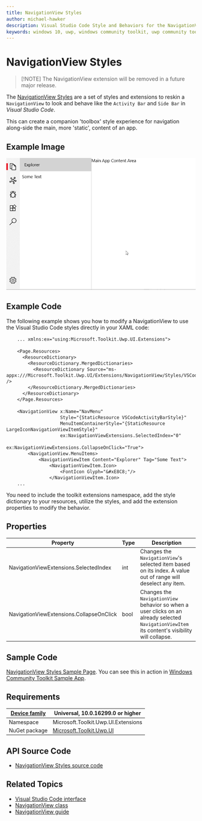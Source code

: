 ```yaml
---
title: NavigationView Styles
author: michael-hawker
description: Visual Studio Code Style and Behaviors for the NavigationView control.
keywords: windows 10, uwp, windows community toolkit, uwp community toolkit, uwp toolkit, NavigationView, VSCode, Visual Studio Code
---
```


# NavigationView Styles

> [!NOTE] The NavigationView extension will be removed in a future major release.

<!-- Describe your control -->
The [NavigationView Styles](https://docs.microsoft.com/en-us/windows/uwpcommunitytoolkit/extensions/navigationview) are a set of styles and extensions to reskin a `NavigationView` to look and behave like the `Activity Bar` and `Side Bar` in *Visual Studio Code*.

This can create a companion 'toolbox' style experience for navigation along-side the main, more 'static', content of an app.

## Example Image

![NavigationView Style animation](../resources/images/Styles-NavigationView.gif "NavigationView Style")

## Example Code

The following example shows you how to modify a NavigationView to use the Visual Studio Code styles directly in your XAML code:

```xaml
    ... xmlns:ex="using:Microsoft.Toolkit.Uwp.UI.Extensions">
  
    <Page.Resources>
      <ResourceDictionary>
        <ResourceDictionary.MergedDictionaries>
          <ResourceDictionary Source="ms-appx:///Microsoft.Toolkit.Uwp.UI/Extensions/NavigationView/Styles/VSCodeActivityBarStyle.xaml" />
        </ResourceDictionary.MergedDictionaries>
      </ResourceDictionary>
    </Page.Resources>

    <NavigationView x:Name="NavMenu"
                    Style="{StaticResource VSCodeActivityBarStyle}"
                    MenuItemContainerStyle="{StaticResource LargeIconNavigationViewItemStyle}"
                    ex:NavigationViewExtensions.SelectedIndex="0"
                    ex:NavigationViewExtensions.CollapseOnClick="True">
        <NavigationView.MenuItems>
            <NavigationViewItem Content="Explorer" Tag="Some Text">
                <NavigationViewItem.Icon>
                    <FontIcon Glyph="&#xE8C8;"/>
                </NavigationViewItem.Icon>
    ...

```

You need to include the toolkit extensions namespace, add the style dictionary to your resources, utilize the styles, and add the extension properties to modify the behavior.

## Properties

| Property | Type | Description |
| -- | -- | -- |
| NavigationViewExtensions.SelectedIndex | int | Changes the `NavigationView`'s selected item based on its index.  A value out of range will deselect any item. |
| NavigationViewExtensions.CollapseOnClick | bool | Changes the `NavigationView` behavior so when a user clicks on an already selected `NavigationViewItem` its content's visibility will collapse. |

## Sample Code

[NavigationView Styles Sample Page](https://github.com/Microsoft/WindowsCommunityToolkit//tree/master/Microsoft.Toolkit.Uwp.SampleApp/SamplePages/NavigationViewStyles). You can see this in action in [Windows Community Toolkit Sample App](https://www.microsoft.com/store/apps/9NBLGGH4TLCQ).

## Requirements

| [Device family](http://go.microsoft.com/fwlink/p/?LinkID=526370) | Universal, 10.0.16299.0 or higher |
| --- | --- |
| Namespace | Microsoft.Toolkit.Uwp.UI.Extensions |
| NuGet package | [Microsoft.Toolkit.Uwp.UI](https://www.nuget.org/packages/Microsoft.Toolkit.Uwp.UI/) |

## API Source Code

- [NavigationView Styles source code](https://github.com/Microsoft/WindowsCommunityToolkit//tree/master/Microsoft.Toolkit.Uwp.UI/Extensions/NavigationView)

## Related Topics

- [Visual Studio Code interface](https://code.visualstudio.com/docs/getstarted/userinterface)
- [NavigationView class](https://docs.microsoft.com/en-us/uwp/api/windows.ui.xaml.controls.navigationview)
- [NavigationView guide](https://docs.microsoft.com/en-us/windows/uwp/design/controls-and-patterns/navigationview)

